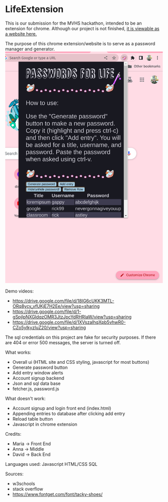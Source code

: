 # LifeExtension

This is our submission for the MVHS hackathon, intended to be an extension for chrome. Although our project is not finished, [it is viewable as a website here.](https://m-watermelon.github.io/LifeExtension/home.html)

The purpose of this chrome extension/website is to serve as a password manager and generator.
![image](https://github.com/M-watermelon/LifeExtension/blob/main/image.png)


Demo videos:

- https://drive.google.com/file/d/18IG6cUKK3MTL-ORq8ycy_vfUKjE7H2Ee/view?usp=sharing 
- https://drive.google.com/file/d/1-gSpjlpNXGIdqzOMR3JtzJpcYdRHRlaW/view?usp=sharing
- https://drive.google.com/file/d/1XVszaIhqXpb5vhwR0-CZo5ylkyzIuZ20/view?usp=sharing

The sql credentials on this project are fake for security purposes. 
If there are 404 or error 500 messages, the server is turned off.

What works:
- Overall ui (HTML site and CSS styling, javascript for most buttons)
- Generate password button
- Add entry window alerts
- Account signup backend
- Json and sql data base
- fetcher.js, password.js



What doesn't work:
- Account signup and login front end (index.html) 
- Appending entries to database after clicking add entry
- Reload table button
- Javascript in chrome extension



Credits:
- Maria -> Front End 
- Anna -> Middle
- David -> Back End 



Languages used: 
Javascript 
HTML/CSS
SQL


Sources:
- w3schools
- stack overflow
- https://www.fontget.com/font/tacky-shoes/
